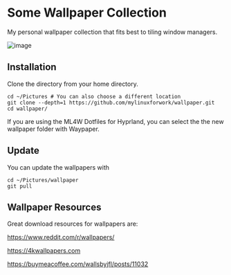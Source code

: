 # Some Wallpaper Collection

My personal wallpaper collection that fits best to tiling window managers.

![image](https://github.com/user-attachments/assets/9f94272d-7278-4599-801c-8b104ca746c8)

## Installation

Clone the directory from your home directory.

```
cd ~/Pictures # You can also choose a different location
git clone --depth=1 https://github.com/mylinuxforwork/wallpaper.git
cd wallpaper/
```
If you are using the ML4W Dotfiles for Hyprland, you can select the the new wallpaper folder with Waypaper.

## Update

You can update the wallpapers with

```
cd ~/Pictures/wallpaper
git pull
```
## Wallpaper Resources

Great download resources for wallpapers are:

https://www.reddit.com/r/wallpapers/

https://4kwallpapers.com

https://buymeacoffee.com/wallsbyjfl/posts/11032
